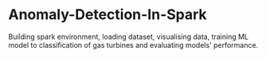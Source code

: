 # Anomaly-Detection-In-Spark
Building spark environment, loading dataset, visualising data, training ML model to classification of gas turbines and evaluating models' performance.
